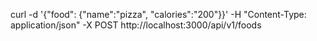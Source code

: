 curl -d '{"food": {"name":"pizza", "calories":"200"}}' -H "Content-Type: application/json" -X POST http://localhost:3000/api/v1/foods
